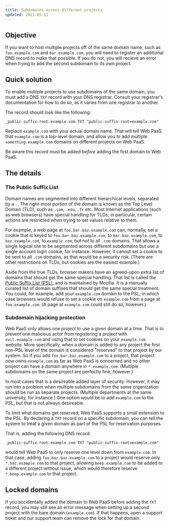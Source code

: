 ```yaml
---
title: Subdomains across different projects
updated: 2021-05-11
---
```


## Objective  

If you want to host multiple projects off of the same domain name, such as `foo.example.com` and `bar.example.com`, you will need to register an additional DNS record to make that possible.  If you do not, you will recieve an error when trying to add the second subdomain to its own project.

## Quick solution

To enable multiple projects to use subdomains of the same domain, you must add a DNS `TXT` record with your DNS registrar.  Consult your registrar's documentation for how to do so, as it varies from one registrar to another.

The record should look like the following:

```text
_public-suffix-root.example.com TXT "public-suffix-root=example.com"
```

Replace `example.com` with your actual domain name.  That will tell Web PaaS that `example.com` is a top-level domain, and allow you to add multiple `something.example.com` domains on different projects on Web PaaS.

Be aware this record must be added *before* adding the first domain to Web PaaS.

## The details

### The Public Suffix List

Domain names are segmented into different hierarchical levels, separated by a `.`.  The right-most portion of the domain is known as the Top Level Domain (TLD), such as `.com`, `.edu`, `.fr` etc.  Most Internet applications (such as web browsers) have special handling for TLDs; in particular, certain actions are restricted when trying to set values relative to them.

For example, a web page at `foo.bar.baz.example.com` can, normally, set a cookie that is keyed to `foo.bar.baz.example.com`, to `bar.baz.example.com`, to `baz.example.com`, to `example.com`, but *not* to all `.com` domains.  That allows a single logical site to be segmented across different subdomains but use a single account login cookie, for instance.  However, it cannot set a cookie to be sent to all `.com` domains, as that would be a security risk.  (There are other restrictions on TLDs, but cookies are the easiest example.)

Aside from the true TLDs, browser makers have an agreed-upon extra list of domains that should get the same special handling.  That list is called the [Public Suffix List (PSL)](https://publicsuffix.org/), and is maintained by Mozilla.  It is a manually curated list of domain suffixes that should get the same special treatment.  You could, for example, add your `example.com` domain to the PSL, in which case browsers would refuse to set a cookie on `example.com` from a page at `foo.example.com`.  (A page at `example.com` could still do so, however.)

### Subdomain hijacking protection

Web PaaS only allows one project to use a given domain at a time.  That is to prevent one malicious actor from registering a project with `evil.example.com` and using that to set cookies on your `example.com` website.  More specifically, when a domain is added to any project the first non-PSL level of the domain is considered "reserved" to that project by our system.  So if you add `foo.bar.baz.example.com` to a project, that project now owns `example.com` as far as Web PaaS is concerned and no other project can have a domain anywhere in `*.example.com`.  (Multiple subdomains on the same project are perfectly fine, however.)

In most cases that is a desireable added layer of security.  However, it may run into a problem when multiple subdomains from the same organization should be run as separate projects.  (Multiple departments at the same university, for instance.)  One option would be to add `example.com` to the PSL, but that is not always desireable.

To limit what domains get reserved, Web PaaS supports a small extension to the PSL.  By declaring a `TXT` record on a specific subdomain, you can tell the system to treat a given domain as part of the PSL for reservation purposes.

That is, adding the following DNS record:

```text
_public-suffix-root.example.com TXT "public-suffix-root=example.com"
```

would tell Web PaaS to only reserve one level down from `example.com`.  In that case, adding `foo.bar.baz.example.com` to a project would reserve only `*.baz.example.com` to that project, allowing `beep.example.com` to be added to a different project without issue, which would therefore reserve `*.beep.example.com` to that project.

## Locked domains

If you accidentally added the domain to Web PaaS before adding the `TXT` record, you may still see an error message when setting up a second project with the bare domain (`example.com`).  If that happens, open a support ticket and our support team can remove the lock for that domain.
